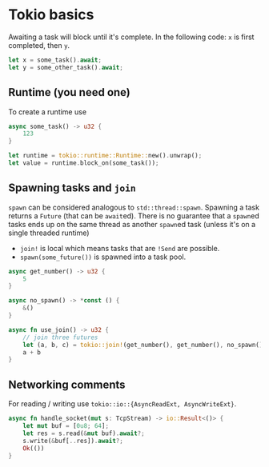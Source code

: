 # Tokio basics

Awaiting a task will block until it's complete.
In the following code: `x` is first completed, then `y`.

```rust
let x = some_task().await;
let y = some_other_task().await;
```

## Runtime (you need one)

To create a runtime use 
```rust
async some_task() -> u32 {
    123
}

let runtime = tokio::runtime::Runtime::new().unwrap();
let value = runtime.block_on(some_task());
```

## Spawning tasks and `join`

`spawn` can be considered analogous to `std::thread::spawn`.
Spawning a task returns a `Future` (that can be `await`ed).
There is no guarantee that a `spawn`ed tasks ends up on the same 
thread as another `spawn`ed task (unless it's on a single threaded runtime)

* `join!` is local which means tasks that are `!Send` are possible.
* `spawn(some_future())` is spawned into a task pool.


```rust
async get_number() -> u32 {
    5
}

async no_spawn() -> *const () {
    &()
}

async fn use_join() -> u32 {
    // join three futures
    let (a, b, c) = tokio::join!(get_number(), get_number(), no_spawn());
    a + b
}
```

## Networking comments

For reading / writing use `tokio::io::{AsyncReadExt, AsyncWriteExt}`.

```rust
async fn handle_socket(mut s: TcpStream) -> io::Result<()> {
    let mut buf = [0u8; 64];
    let res = s.read(&mut buf).await?;
    s.write(&buf[..res]).await?;
    Ok(())
}
```
